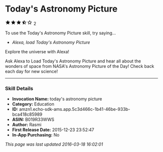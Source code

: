 # Today's Astronomy Picture
![3.5 stars](../../../images/ic_star_black_18dp_1x.png)![3.5 stars](../../../images/ic_star_black_18dp_1x.png)![3.5 stars](../../../images/ic_star_black_18dp_1x.png)![3.5 stars](../../../images/ic_star_half_black_18dp_1x.png)![3.5 stars](../../../images/ic_star_border_black_18dp_1x.png) 2

To use the Today's Astronomy Picture skill, try saying...

* *Alexa, load Today's Astronomy Picture*

Explore the universe with Alexa! 

Ask Alexa to Load Today's Astronomy Picture and hear all about the wonders of space from NASA's Astronomy Picture of the Day! Check back each day for new science!

***

### Skill Details

* **Invocation Name:** today's astronomy picture
* **Category:** Education
* **ID:** amzn1.echo-sdk-ams.app.5c3d466c-1b41-46be-933b-bca418c85989
* **ASIN:** B019R33WWS
* **Author:** Rasmi
* **First Release Date:** 2015-12-23 23:52:47
* **In-App Purchasing:** No

*This page was last updated 2016-03-18 16:02:01*
